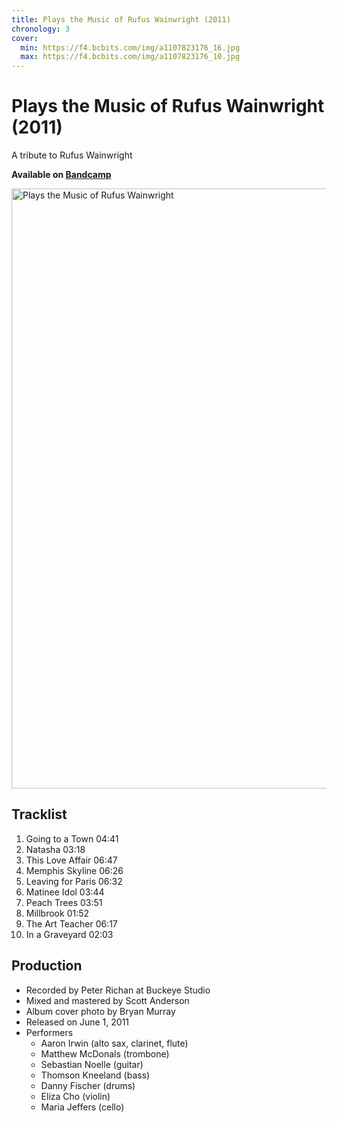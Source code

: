 ```yaml
---
title: Plays the Music of Rufus Wainwright (2011)
chronology: 3
cover:
  min: https://f4.bcbits.com/img/a1107823176_16.jpg
  max: https://f4.bcbits.com/img/a1107823176_10.jpg
---
```


# Plays the Music of Rufus Wainwright (2011)

A tribute to Rufus Wainwright

**Available on [Bandcamp](https://aaronirwin.bandcamp.com/album/plays-the-music-of-rufus-wainwright)**

<img
  alt="Plays the Music of Rufus Wainwright"
  width="960"
  height="960"
  src="https://f4.bcbits.com/img/a1107823176_10.jpg"
  />

<template data-templace>
  <iframe
    width="480"
    height="120"
    src="https://bandcamp.com/EmbeddedPlayer/album=3904487721/size=large/bgcol=f5f5f5/linkcol=000000/tracklist=false/artwork=none/transparent=true/">
  </iframe>
</template>

## Tracklist

1. Going to a Town 04:41
2. Natasha 03:18
3. This Love Affair 06:47
4. Memphis Skyline 06:26
5. Leaving for Paris 06:32
6. Matinee Idol 03:44
7. Peach Trees 03:51
8. Millbrook 01:52
9. The Art Teacher 06:17
10. In a Graveyard 02:03

## Production

- Recorded by Peter Richan at Buckeye Studio
- Mixed and mastered by Scott Anderson
- Album cover photo by Bryan Murray
- Released on June 1, 2011
- Performers
  - Aaron Irwin (alto sax, clarinet, flute)
  - Matthew McDonals (trombone)
  - Sebastian Noelle (guitar)
  - Thomson Kneeland (bass)
  - Danny Fischer (drums)
  - Eliza Cho (violin)
  - Maria Jeffers (cello)
